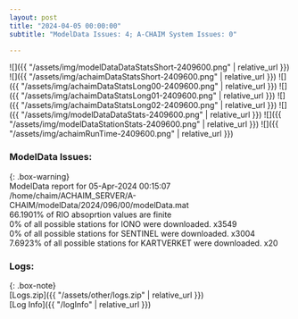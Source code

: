 ```yaml
---
layout: post
title: "2024-04-05 00:00:00"
subtitle: "ModelData Issues: 4; A-CHAIM System Issues: 0"

---
```


![]({{ "/assets/img/modelDataDataStatsShort-2409600.png" | relative_url }})
![]({{ "/assets/img/achaimDataStatsShort-2409600.png" | relative_url }})
![]({{ "/assets/img/achaimDataStatsLong00-2409600.png" | relative_url }})
![]({{ "/assets/img/achaimDataStatsLong01-2409600.png" | relative_url }})
![]({{ "/assets/img/achaimDataStatsLong02-2409600.png" | relative_url }})
![]({{ "/assets/img/modelDataDataStats-2409600.png" | relative_url }})
![]({{ "/assets/img/modelDataStationStats-2409600.png" | relative_url }})
![]({{ "/assets/img/achaimRunTime-2409600.png" | relative_url }})


### ModelData Issues:  
  
{: .box-warning}  
 ModelData report for 05-Apr-2024 00:15:07   
 /home/chaim/ACHAIM_SERVER/A-CHAIM/modelData/2024/096/00/modelData.mat   
 66.1901% of RIO absoprtion values are finite   
 0% of all possible stations for IONO were downloaded. x3549   
 0% of all possible stations for SENTINEL were downloaded. x3004   
 7.6923% of all possible stations for KARTVERKET were downloaded. x20   
  


### Logs:  
  
{: .box-note}  
[Logs.zip]({{ "/assets/other/logs.zip" | relative_url }})  
[Log Info]({{ "/logInfo" | relative_url }})  
